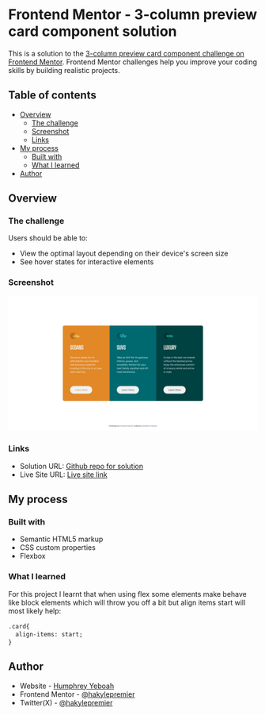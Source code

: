 <!-- @format -->

# Frontend Mentor - 3-column preview card component solution

This is a solution to the [3-column preview card component challenge on Frontend Mentor](https://www.frontendmentor.io/challenges/3column-preview-card-component-pH92eAR2-). Frontend Mentor challenges help you improve your coding skills by building realistic projects.

## Table of contents

- [Overview](#overview)
  - [The challenge](#the-challenge)
  - [Screenshot](#screenshot)
  - [Links](#links)
- [My process](#my-process)
  - [Built with](#built-with)
  - [What I learned](#what-i-learned)
- [Author](#author)

## Overview

### The challenge

Users should be able to:

- View the optimal layout depending on their device's screen size
- See hover states for interactive elements

### Screenshot

![Screenshot of the finished project](./screenshot.jpeg)

### Links

- Solution URL: [Github repo for solution](https://github.com/hakylepremier/)
- Live Site URL: [Live site link](https://hakylepremier.github.io/)

## My process

### Built with

- Semantic HTML5 markup
- CSS custom properties
- Flexbox

### What I learned

For this project I learnt that when using flex some elements make behave like block elements which will throw you off a bit but align items start will most likely help:

```
.card{
  align-items: start;
}
```

## Author

- Website - [Humphrey Yeboah](https://www.humphreyyeboah.com)
- Frontend Mentor - [@hakylepremier](https://www.frontendmentor.io/profile/hakylepremier)
- Twitter(X) - [@hakylepremier](https://www.twitter.com/hakylepremier)
